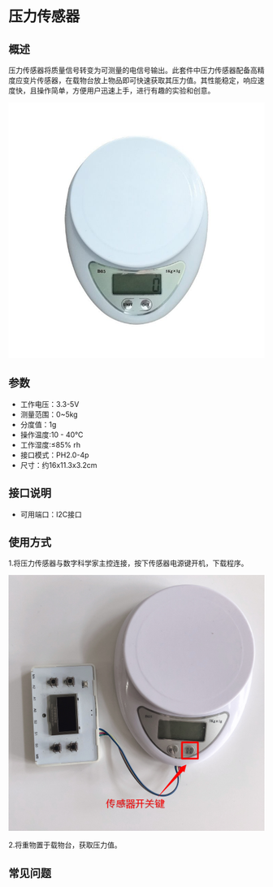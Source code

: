# 压力传感器

## 概述

压力传感器将质量信号转变为可测量的电信号输出。此套件中压力传感器配备高精度应变片传感器，在载物台放上物品即可快速获取其压力值。其性能稳定，响应速度快，且操作简单，方便用户迅速上手，进行有趣的实验和创意。

![](../../.gitbook/assets/shuyali-1.jpg)

## 参数

* 工作电压：3.3-5V
* 测量范围：0~5kg
* 分度值：1g
* 操作温度:10 - 40℃
* 工作湿度:≤85% rh
* 接口模式：PH2.0-4p
* 尺寸：约16x11.3x3.2cm

## 接口说明

* 可用端口：I2C接口

## 使用方式

1.将压力传感器与数字科学家主控连接，按下传感器电源键开机，下载程序。

![](../../.gitbook/assets/shuyali-2.JPG)

2.将重物置于载物台，获取压力值。

## 常见问题

